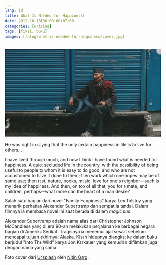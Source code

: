 ```yaml
---
lang: id
title: What Is Needed for Happiness?
date: 2012-10-13T06:00:00+07:00
categories: [writing]
tags: [fiksi, buku]
images: [/blog/what-is-needed-for-happiness/cover.jpg]
---
```

![What Is Needed for Happiness?](cover.jpg)

He was right in saying that the only certain happiness in life is to live for others...

I have lived through much, and now I think I have found what is needed for happiness. A quiet secluded life in the country, with the possibility of being useful to people to whom it is easy to do good, and who are not accustomed to have it done to them; then work which one hopes may be of some use; then rest, nature, books, music, love for one's neighbor—such is my idea of happiness. And then, on top of all that, you for a mate, and children, perhaps—what more can the heart of a man desire?

Salah satu bagian dari novel "Family Happiness" karya Leo Tolstoy yang menarik perhatian Alexander Supertramp dan sempat ia tandai. Dalam filmnya ia membaca novel ini saat berada di dalam *magic bus*.

Alexander Supertramp adalah nama alias dari Christopher Johnson McCandless yang di era 90-an melakukan perjalanan ke berbagai negara bagian di Amerika Serikat. Tragisnya ia menemui ajal sesaat sebelum mencapai tujuan akhirnya: Alaska. Kisah hidupnya diangkat ke dalam buku berjudul "Into The Wild" karya Jon Krakauer yang kemudian difilmkan juga dengan nama yang sama.

Foto cover dari [Unsplash](https://unsplash.com/photos/h6jP-QeVV_w) oleh [Nitin Garg](https://unsplash.com/@nitingarg).
